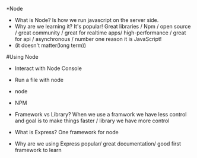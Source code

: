 *Node

* What is Node? Is how we run javascript on the server side.
* Why are we learning it? It's popular! Great libraries / Npm / open source / great community / great for realtime apps/ high-performance / great for api / asynchronous / number one reason it is JavaScript!
* (it doesn't matter(long term))

#Using Node

* Interact with Node Console
* Run a file with node

* node <filename>

* NPM

* Framework vs Library? When we use a framwork we have less control and goal is to make things faster / library we have more control
* What is Express? One framework  for node
* Why are we using Express popular/ great documentation/ good first framework to learn